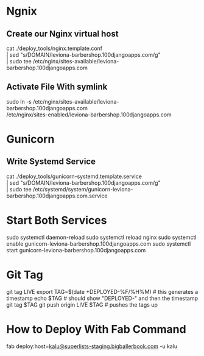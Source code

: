 # Ngnix

## Create our Nginx virtual host

cat ./deploy_tools/nginx.template.conf \
    | sed "s/DOMAIN/leviona-barbershop.100djangoapps.com/g" \
    | sudo tee /etc/nginx/sites-available/leviona-barbershop.100djangoapps.com

## Activate File With symlink

sudo ln -s /etc/nginx/sites-available/leviona-barbershop.100djangoapps.com \
    /etc/nginx/sites-enabled/leviona-barbershop.100djangoapps.com

# Gunicorn

## Write Systemd Service

cat ./deploy_tools/gunicorn-systemd.template.service \
    | sed "s/DOMAIN/leviona-barbershop.100djangoapps.com/g" \
    | sudo tee /etc/systemd/system/gunicorn-leviona-barbershop.100djangoapps.com.service

# Start Both Services

sudo systemctl daemon-reload
sudo systemctl reload nginx
sudo systemctl enable gunicorn-leviona-barbershop.100djangoapps.com
sudo systemctl start gunicorn-leviona-barbershop.100djangoapps.com

# Git Tag

git tag LIVE
export TAG=$(date +DEPLOYED-%F/%H%M)  # this generates a timestamp
echo $TAG # should show "DEPLOYED-" and then the timestamp
git tag $TAG
git push origin LIVE $TAG # pushes the tags up

# How to Deploy With Fab Command

fab deploy:host=kalu@superlists-staging.bigballerbook.com -u kalu
